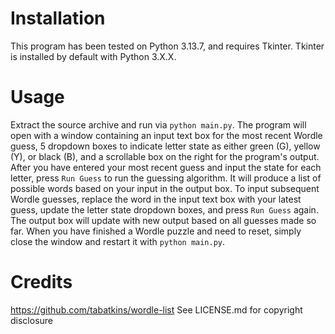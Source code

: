 # Installation
This program has been tested on Python 3.13.7, and requires Tkinter. Tkinter is installed by default with Python 3.X.X.
# Usage
Extract the source archive and run via `python main.py`.
The program will open with a window containing an input text box for the most recent Wordle guess, 5 dropdown boxes to indicate letter state as either green (G), yellow (Y), or black (B), and a scrollable box on the right for the program's output. After you have entered your most recent guess and input the state for each letter, press `Run Guess` to run the guessing algorithm. It will produce a list of possible words based on your input in the output box. To input subsequent Wordle guesses, replace the word in the input text box with your latest guess, update the letter state dropdown boxes, and press `Run Guess` again. The output box will update with new output based on all guesses made so far. When you have finished a Wordle puzzle and need to reset, simply close the window and restart it with `python main.py`. 
# Credits
https://github.com/tabatkins/wordle-list See LICENSE.md for copyright disclosure
